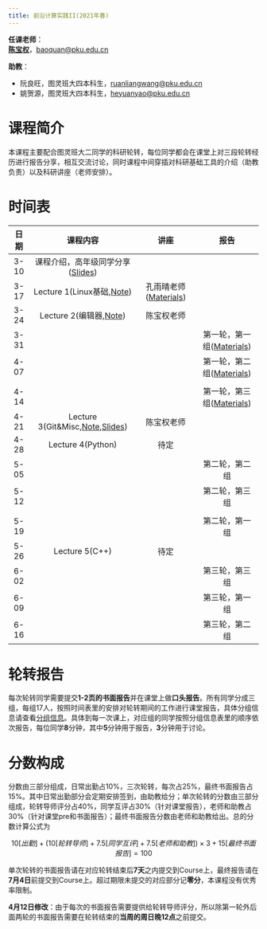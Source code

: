 ```yaml
---
title: 前沿计算实践II(2021年春)
---
```


**任课老师**：  
[**陈宝权**](http://cfcs.pku.edu.cn/baoquan/)，baoquan@pku.edu.cn

**助教**：

* 阮良旺，图灵班大四本科生，ruanliangwang@pku.edu.cn
* 姚贺源，图灵班大四本科生，heyuanyao@pku.edu.cn

# 课程简介

本课程主要配合图灵班大二同学的科研轮转，每位同学都会在课堂上对三段轮转经历进行报告分享，相互交流讨论，同时课程中间穿插对科研基础工具的介绍（助教负责）以及科研讲座（老师安排）。

# 时间表

|日期|课程内容|讲座|报告|
|:-:|:-:|:-:|:-:|
|3-10|课程介绍，高年级同学分享([Slides](./assets/sharing-slides.zip))|||
|3-17|Lecture 1(Linux基础,[Note](./html-gen/lecture-1.html))|孔雨晴老师([Materials](./assets/lecture-by-kong.zip))||
|3-24|Lecture 2(编辑器,[Note](./html-gen/lecture-2.html))|陈宝权老师||
|3-31|||第一轮，第一组([Materials](./assets/1-1.zip))|
|4-07|||第一轮，第二组([Materials](./assets/1-2.zip))|
|||||
|4-14|||第一轮，第三组([Materials](./assets/1-3.zip))|
|4-21|Lecture 3(Git&Misc,[Note](./html-gen/lecture-3.html),[Slides](./assets/Git.pptx))|陈宝权老师||
|4-28|Lecture 4(Python)|待定||
|5-05|||第二轮，第二组|
|5-12|||第二轮，第三组|
|||||
|5-19|||第二轮，第一组|
|5-26|Lecture 5(C++)|待定||
|6-02|||第三轮，第三组|
|6-09|||第三轮，第一组|
|6-16|||第三轮，第二组|

# 轮转报告

每次轮转同学需要提交**1-2页的书面报告**并在课堂上做**口头报告**。所有同学分成三组，每组17人，按照时间表里的安排对轮转期间的工作进行课堂报告，具体分组信息请查看[分组信息](./assets/group.xls)。具体到每一次课上，对应组的同学按照分组信息表里的顺序依次报告，每位同学**8**分钟，其中**5**分钟用于报告，**3**分钟用于讨论。

# 分数构成

分数由三部分组成，日常出勤占10%，三次轮转，每次占25%，最终书面报告占15%。其中日常出勤部分会定期安排签到，由助教给分；单次轮转的分数由三部分组成，轮转导师评分占40%，同学互评占30%（针对课堂报告），老师和助教占30%（针对课堂pre和书面报告）；最终书面报告分数由老师和助教给出。总的分数计算公式为

$$10[出勤]+(10[轮转导师]+7.5[同学互评]+7.5[老师和助教])\times 3+15[最终书面报告]=100$$

单次轮转的书面报告请在对应轮转结束后**7天**之内提交到Course上，最终报告请在**7月4日**前提交到Course上。超过期限未提交的对应部分记**零分**，本课程没有优秀率限制。

**4月12日修改**：由于每次的书面报告需要提供给轮转导师评分，所以除第一轮外后面两轮的书面报告需要在轮转结束的**当周的周日晚12点**之前提交。